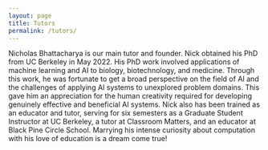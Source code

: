 ```yaml
---
layout: page
title: Tutors
permalink: /tutors/
---
```


Nicholas Bhattacharya is our main tutor and founder. Nick obtained his PhD from UC Berkeley in May 2022. His PhD work involved applications of machine learning and AI to biology, biotechnology, and medicine. Through this work, he was fortunate to get a broad perspective on the field of AI and the challenges of applying AI systems to unexplored problem domains. This gave him an appreciation for the human creativity required for developing genuinely effective and beneficial AI systems. Nick also has been trained as an educator and tutor, serving for six semesters as a Graduate Student Instructor at UC Berkeley, a tutor at Classroom Matters, and an educator at Black Pine Circle School. Marrying his intense curiosity about computation with his love of education is a dream come true!
